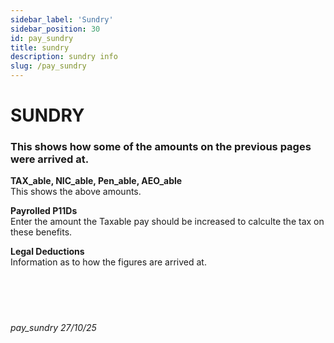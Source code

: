 ```yaml
---
sidebar_label: 'Sundry'
sidebar_position: 30
id: pay_sundry
title: sundry
description: sundry info
slug: /pay_sundry
---
```


# SUNDRY

### This shows how some of the amounts on the previous pages were arrived at.

**TAX_able, NIC_able, Pen_able, AEO_able**  
This shows the above amounts.

**Payrolled P11Ds**  
Enter the amount the Taxable pay should be increased to calculte the tax on these benefits.

**Legal Deductions**  
Information as to how the figures are arrived at.
<br/>
<br/>
<br/>
<br/>
<br/>
###### pay_sundry 27/10/25